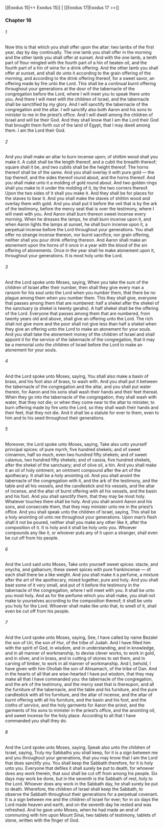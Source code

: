 [[Exodus 15|<< Exodus 15]]  |  [[Exodus 17|Exodus 17 >>]]

### Chapter 16
###### 1
Now this is that which you shall offer upon the altar: two lambs of the first year, day by day continually. The one lamb you shall offer in the morning and the other lamb you shall offer at sunset. And with the one lamb, a tenth part of flour mingled with the fourth part of a hin of beaten oil, and the fourth part of a hin of wine for a drink offering. And the other lamb you shall offer at sunset, and shall do unto it according to the grain offering of the morning, and according to the drink offering thereof, for a sweet savor, an offering made by fire unto the Lord. This shall be a continual burnt offering throughout your generations at the door of the tabernacle of the congregation before the Lord, where I will meet you to speak there unto you. And there I will meet with the children of Israel, and the tabernacle shall be sanctified by my glory. And I will sanctify the tabernacle of the congregation and the altar. I will sanctify also both Aaron and his sons to minister to me in the priest’s office. And I will dwell among the children of Israel and will be their God. And they shall know that I am the Lord their God that brought them forth out of the land of Egypt, that I may dwell among them. I am the Lord their God.

###### 2
And you shall make an altar to burn incense upon; of shittim wood shall you make it. A cubit shall be the length thereof, and a cubit the breadth thereof; square shall it be, and two cubits shall be the height thereof. The horns thereof shall be of the same. And you shall overlay it with pure gold — the top thereof, and the sides thereof round about, and the horns thereof. And you shall make unto it a molding of gold round about. And two golden rings shall you make to it under the molding of it, by the two corners thereof. Upon the two sides of it shall you make it. And they shall be for places for the staves to bear it. And you shall make the staves of shittim wood and overlay them with gold. And you shall put it before the veil that is by the ark of the testimony, before the mercy seat that is over the testimony, where I will meet with you. And Aaron shall burn thereon sweet incense every morning. When he dresses the lamps, he shall burn incense upon it, and when Aaron lights the lamps at sunset, he shall burn incense upon it, a perpetual incense before the Lord throughout your generations. You shall offer no strange incense thereon, nor burnt sacrifice, nor grain offering, neither shall you pour drink offering thereon. And Aaron shall make an atonement upon the horns of it once in a year with the blood of the sin offering of atonements. Once in the year shall he make atonement upon it, throughout your generations. It is most holy unto the Lord.

###### 3
And the Lord spoke unto Moses, saying, When you take the sum of the children of Israel after their number, then shall they give every man a ransom for his soul unto the Lord when you number them, that there be no plague among them when you number them. This they shall give, everyone that passes among them that are numbered: half a shekel after the shekel of the sanctuary (a shekel is twenty gerahs). A half shekel shall be the offering of the Lord. Everyone that passes among them that are numbered, from twenty years old and above, shall give an offering unto the Lord. The rich shall not give more and the poor shall not give less than half a shekel when they give an offering unto the Lord to make an atonement for your souls. And you shall take the atonement money of the children of Israel and shall appoint it for the service of the tabernacle of the congregation, that it may be a memorial unto the children of Israel before the Lord to make an atonement for your souls.

###### 4
And the Lord spoke unto Moses, saying, You shall also make a basin of brass, and his foot also of brass, to wash with. And you shall put it between the tabernacle of the congregation and the altar, and you shall put water therein, for Aaron and his sons shall wash their hands and their feet thereat. When they go into the tabernacle of the congregation, they shall wash with water, that they not die; or when they come near to the altar to minister, to burn offering made by fire unto the Lord, so they shall wash their hands and their feet, that they not die. And it shall be a statute for ever to them, even to him and to his seed throughout their generations.

###### 5
Moreover, the Lord spoke unto Moses, saying, Take also unto yourself principal spices: of pure myrrh, five hundred shekels; and of sweet cinnamon, half so much, even two hundred fifty shekels; and of sweet calamus, two hundred fifty shekels; and of cassia, five hundred shekels, after the shekel of the sanctuary; and of olive oil, a hin. And you shall make it an oil of holy ointment, an ointment compound after the art of the apothecary. It shall be a holy anointing oil. And you shall anoint the tabernacle of the congregation with it, and the ark of the testimony, and the table and all his vessels, and the candlestick and his vessels, and the altar of incense, and the altar of burnt offering with all his vessels, and the basin and his foot. And you shall sanctify them, that they may be most holy. Whatever touches them shall be holy. And you shall anoint Aaron and his sons, and consecrate them, that they may minister unto me in the priest’s office. And you shall speak unto the children of Israel, saying, This shall be a holy anointing oil unto me throughout your generations. Upon man’s flesh shall it not be poured, neither shall you make any other like it, after the composition of it. It is holy and it shall be holy unto you. Whoever compounds any like it, or whoever puts any of it upon a stranger, shall even be cut off from his people.

###### 6
And the Lord said unto Moses, Take unto yourself sweet spices: stacte, and onycha, and galbanum; these sweet spices with pure frankincense — of each shall there be a like weight. And you shall make it a perfume, a mixture after the art of the apothecary, mixed together, pure and holy. And you shall beat some of it very small, and put of it before the testimony in the tabernacle of the congregation, where I will meet with you. It shall be unto you most holy. And as for the perfume which you shall make, you shall not make to yourselves according to the composition thereof; it shall be unto you holy for the Lord. Whoever shall make like unto that, to smell of it, shall even be cut off from his people.

###### 7
And the Lord spoke unto Moses, saying, See, I have called by name Bezalel the son of Uri, the son of Hur, of the tribe of Judah. And I have filled him with the spirit of God, in wisdom, and in understanding, and in knowledge, and in all manner of workmanship, to devise clever works, to work in gold, and in silver, and in brass, and in cutting of stones to set them, and in carving of timber, to work in all manner of workmanship. And I, behold, I have given with him Oholiab the son of Ahisamach, of the tribe of Dan. And in the hearts of all that are wise-hearted I have put wisdom, that they may make all that I have commanded you: the tabernacle of the congregation, and the ark of the testimony, and the mercy seat that is thereupon, and all the furniture of the tabernacle, and the table and his furniture, and the pure candlestick with all his furniture, and the altar of incense, and the altar of burnt offering with all his furniture, and the basin and his foot, and the cloths of service, and the holy garments for Aaron the priest, and the garments of his sons to minister in the priest’s office, and the anointing oil, and sweet incense for the holy place. According to all that I have commanded you shall they do.

###### 8
And the Lord spoke unto Moses, saying, Speak also unto the children of Israel, saying, Truly my Sabbaths you shall keep, for it is a sign between me and you throughout your generations, that you may know that I am the Lord that does sanctify you. You shall keep the Sabbath therefore, for it is holy unto you. Everyone that defiles it shall surely be put to death, for whoever does any work therein, that soul shall be cut off from among his people. Six days may work be done, but in the seventh is the Sabbath of rest, holy to the Lord. Whoever does any work in the Sabbath day, he shall surely be put to death. Wherefore, the children of Israel shall keep the Sabbath, to observe the Sabbath throughout their generations for a perpetual covenant. It is a sign between me and the children of Israel for ever; for in six days the Lord made heaven and earth, and on the seventh day he rested and was refreshed. And he gave unto Moses, when he had made an end of communing with him upon Mount Sinai, two tablets of testimony, tablets of stone, written with the finger of God.